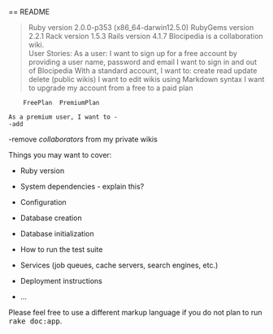 == README
> Ruby version	2.0.0-p353 (x86_64-darwin12.5.0)
> RubyGems version	2.2.1
> Rack version	1.5.3
> Rails version	4.1.7
>Blocipedia is a collaboration wiki.  
> User Stories:
>As a user:
	I want to sign up for a free account by providing a user name, password and email
	I want to sign in and out of Blocipedia
	With a standard account, I want to:
	create 
	read 
	update  
	delete    (public wikis)
      I want to edit wikis using Markdown syntax 
	    I want to upgrade my account from a free to a paid plan   

	    FreePlan  PremiumPlan

    As a premium user, I want to -
    -add 
   -remove *collaborators* from my private wikis
 




Things you may want to cover:

* Ruby version

* System dependencies - explain this?

* Configuration

* Database creation

* Database initialization

* How to run the test suite

* Services (job queues, cache servers, search engines, etc.)

* Deployment instructions

* ...


Please feel free to use a different markup language if you do not plan to run
<tt>rake doc:app</tt>.
